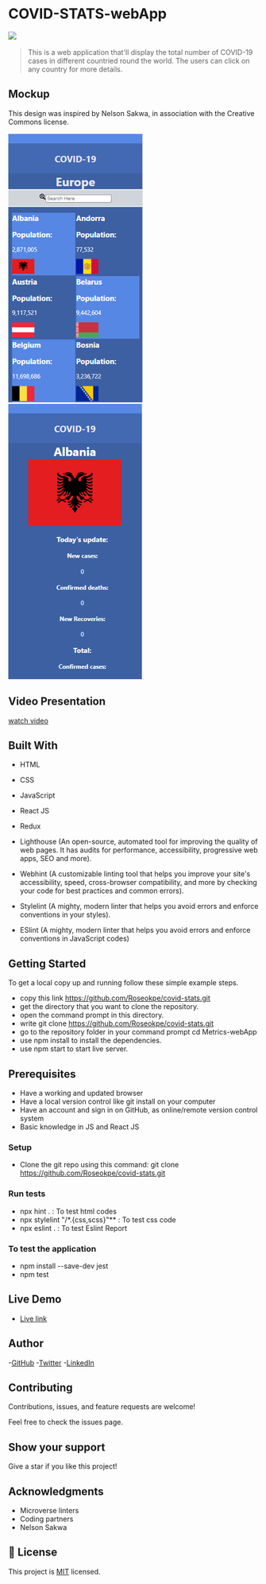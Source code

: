 # COVID-STATS-webApp

![](https://img.shields.io/badge/Microverse-blueviolet)

> This is a web application that'll display the total number of COVID-19 cases in different countried round the world. The users can click on any country for more details.

## Mockup

This design was inspired by Nelson Sakwa, in association with the Creative Commons license.

![Home page](./screenshot/Screenshot1-2022-09-02-85546.png)
![Detail page](./screenshot/Screenshot2-2022-09-02-185721.png)

## Video Presentation

[watch video](https://www.loom.com/share/e27205a3b79e4866baf41b80c8a3697f)

## Built With

- HTML

- CSS

- JavaScript

- React JS

- Redux

- Lighthouse (An open-source, automated tool for improving the quality of web pages. It has audits for performance, accessibility, progressive web apps, SEO and more).

- Webhint (A customizable linting tool that helps you improve your site's accessibility, speed, cross-browser compatibility, and more by checking your code for best practices and common errors).

- Stylelint (A mighty, modern linter that helps you avoid errors and enforce conventions in your styles).

- ESlint (A mighty, modern linter that helps you avoid errors and enforce conventions in JavaScript codes)

## Getting Started

To get a local copy up and running follow these simple example steps.

- copy this link https://github.com/Roseokpe/covid-stats.git
- get the directory that you want to clone the repository.
- open the command prompt in this directory.
- write git clone https://github.com/Roseokpe/covid-stats.git
- go to the repository folder in your command prompt cd Metrics-webApp
- use npm install to install the dependencies.
- use npm start to start live server.

## Prerequisites

- Have a working and updated browser
- Have a local version control like git install on your computer
- Have an account and sign in on GitHub, as online/remote version control system
- Basic knowledge in JS and React JS

### Setup

- Clone the git repo using this command: git clone https://github.com/Roseokpe/covid-stats.git

### Run tests

- npx hint . : To test html codes
- npx stylelint "/\*.{css,scss}"\*\* : To test css code
- npx eslint . : To test Eslint Report

### To test the application

- npm install --save-dev jest
- npm test

## Live Demo

- [Live link](covid-stats-webapp.netlify.app)

## Author

-[GitHub](https://github.com/roseokpe) -[Twitter](https://twitter.com/roseokpe) -[LinkedIn](https://linkedin.com/in/roseokpe)

## Contributing

Contributions, issues, and feature requests are welcome!

Feel free to check the issues page.

## Show your support

Give a star if you like this project!

## Acknowledgments

- Microverse linters
- Coding partners
- Nelson Sakwa

## 📝 License

This project is [MIT](./LICENSE) licensed.
